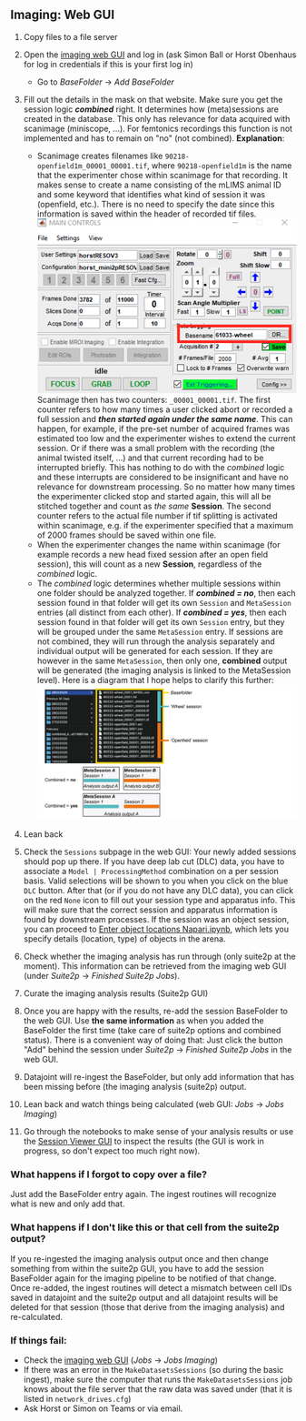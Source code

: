 ## Imaging:  Web GUI

1. Copy files to a file server
2. Open the [imaging web GUI](http://2p.neuroballs.net:5000/) and log in (ask Simon Ball or Horst Obenhaus for log in credentials if this is your first log in)
    - Go to _BaseFolder_ -> _Add BaseFolder_
3. Fill out the details in the mask on that website. Make sure you get the session logic **_combined_** right. It determines how (meta)sessions are created in the database. This only has relevance for data acquired with scanimage (miniscope, ...). For femtonics recordings this function is not implemented and has to remain on "no" (not combined). **Explanation**: 


    - Scanimage creates filenames like `90218-openfield1m_00001_00001.tif`, where `90218-openfield1m` is the name that the experimenter chose within scanimage for that recording. It makes sense to create a name consisting of the mLIMS animal ID and some keyword that identifies what kind of session it was (openfield, etc.). There is no need to specify the date since this information is saved within the header of recorded tif files. 
    ![Miniscope session folder screenshot](../_static/imaging/scanimage_basefolder.PNG) <br />
    Scanimage then has two counters: `_00001_00001.tif`. The first counter refers to how many times a user clicked abort or recorded a full session and _**then started again under the same name**_. This can happen, for example, if the pre-set number of acquired frames was estimated too low and the experimenter wishes to extend the current session. Or if there was a small problem with the recording (the animal twisted itself, ...) and that current recording had to be interrupted briefly. This has nothing to do with the _combined_ logic and these interrupts are considered to be insignificant and have no relevance for downstream processing. So no matter how many times the experimenter clicked stop and started again, this will all be stitched together and count as _the same_ **Session**. The second counter refers to the actual file number if tif splitting is activated within scanimage, e.g. if the experimenter specified that a maximum of 2000 frames should be saved within one file. 
    - When the experimenter changes the name within scanimage (for example records a new head fixed session after an open field session), this will count as a new **Session**, regardless of the _combined_ logic. 
    - The _combined_ logic determines whether multiple sessions within one folder should be analyzed together. If **_combined = no_**, then each session found in that folder will get its own `Session` and `MetaSession` entries (all distinct from each other). If **_combined = yes_**, then each session found in that folder will get its own `Session` entry, but they will be grouped under the same `MetaSession` entry. If sessions are not combined, they will run through the analysis separately and individual output will be generated for each session. If they are however in the same `MetaSession`, then only one, **combined** output will be generated (the imaging analysis is linked to the MetaSession level). Here is a diagram that I hope helps to clarify this further: ![Session combined logic](../_static/imaging/session%20combined%20logic.jpg)
  
4. Lean back
5. Check the `Sessions` subpage in the web GUI: Your newly added sessions should pop up there. If you have deep lab cut (DLC) data, you have to associate a `Model | ProcessingMethod` combination on a per session basis. Valid selections will be shown to you when you click on the blue `DLC` button. After that (or if you do not have any DLC data), you can click on the red `None` icon to fill out your session type and apparatus info. This will make sure that the correct session and apparatus information is found by downstream processes. If the session was an object session, you can proceed to [Enter object locations Napari.ipynb](https://github.com/kavli-ntnu/dj-moser-imaging/blob/master/Helper_notebooks/Enter%20object%20locations%20Napari.ipynb), which lets you specify details (location, type) of objects in the arena. 
6. Check whether the imaging analysis has run through (only suite2p at the moment). This information can be retrieved from the imaging web GUI (under _Suite2p_ -> _Finished Suite2p Jobs_). 
7. Curate the imaging analysis results (Suite2p GUI)
8. Once you are happy with the results, re-add the session BaseFolder to the web GUI. Use **the same information** as when you added the BaseFolder the first time (take care of suite2p options and combined status). There is a convenient way of doing that: Just click the button "Add" behind the session under _Suite2p_ -> _Finished Suite2p Jobs_ in the web GUI.
9. Datajoint will re-ingest the BaseFolder, but only add information that has been missing before (the imaging analysis (suite2p) output. 
10. Lean back and watch things being calculated (web GUI: _Jobs_ -> _Jobs Imaging_)
11. Go through the notebooks to make sense of your analysis results or use the [Session Viewer GUI](https://github.com/kavli-ntnu/dj-moser-imaging/tree/master/viewer) to inspect the results (the GUI is work in progress, so don't expect too much right now).

### What happens if I forgot to copy over a file? 
Just add the BaseFolder entry again. The ingest routines will recognize what is new and only add that. 

### What happens if I don't like this or that cell from the suite2p output? 
If you re-ingested the imaging analysis output once and then change something from within the suite2p GUI, you have to add the session BaseFolder again for the imaging pipeline to be notified of that change. Once re-added, the ingest routines will detect a mismatch between cell IDs saved in datajoint and the suite2p output and all datajoint results will be deleted for that session (those that derive from the imaging analysis) and re-calculated.

### If things fail: 
- Check the [imaging web GUI](http://2p.neuroballs.net:5000) (_Jobs_ -> _Jobs Imaging_)
- If there was an error in the `MakeDatasetsSessions` (so during the basic ingest), make sure the computer that runs the `MakeDatasetsSessions` job knows about the file server that the raw data was saved under (that it is listed in `network_drives.cfg`)
- Ask Horst or Simon on Teams or via email. 
